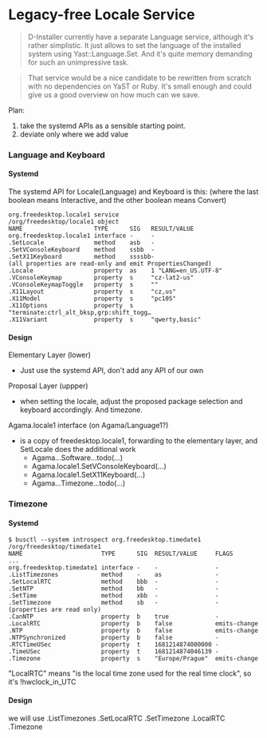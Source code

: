 # Legacy-free Locale Service

> D-Installer currently have a separate Language service, although it's rather
> simplistic. It just allows to set the language of the installed system using
> Yast::Language.Set. And it's quite memory demanding for such an unimpressive
> task.

> That service would be a nice candidate to be rewritten from scratch with no
> dependencies on YaST or Ruby. It's small enough and could give us a good
> overview on how much can we save.

Plan:
1. take the systemd APIs as a sensible starting point.
2. deviate only where we add value

### Language and Keyboard

#### Systemd

The systemd API for Locale(Language) and Keyboard is this:
(where the last boolean means Interactive, and the other boolean means Convert)

```
org.freedesktop.locale1 service
/org/freedesktop/locale1 object
NAME                    TYPE      SIG   RESULT/VALUE
org.freedesktop.locale1 interface -     -
.SetLocale              method    asb   -
.SetVConsoleKeyboard    method    ssbb  -
.SetX11Keyboard         method    ssssbb-
(all properties are read-only and emit PropertiesChanged)
.Locale                 property  as    1 "LANG=en_US.UTF-8"
.VConsoleKeymap         property  s     "cz-lat2-us"
.VConsoleKeymapToggle   property  s     ""
.X11Layout              property  s     "cz,us"
.X11Model               property  s     "pc105"
.X11Options             property  s     "terminate:ctrl_alt_bksp,grp:shift_togg…
.X11Variant             property  s     "qwerty,basic"
```

#### Design

Elementary Layer (lower)

- Just use the systemd API, don't add any API of our own

Proposal Layer (uppper)

- when setting the locale, adjust the proposed package selection and keyboard
  accordingly. And timezone.

Agama.locale1 interface (on Agama/Language1?)
- is a copy of freedesktop.locale1,
  forwarding to the elementary layer,
  and SetLocale does the additional work
  - Agama...Software...todo(...)
  - Agama.locale1.SetVConsoleKeyboard(...)
  - Agama.locale1.SetX11Keyboard(...)
  - Agama...Timezone...todo(...)

### Timezone

#### Systemd

```
$ busctl --system introspect org.freedesktop.timedate1 /org/freedesktop/timedate1
NAME                      TYPE      SIG  RESULT/VALUE     FLAGS
...
org.freedesktop.timedate1 interface -    -                -
.ListTimezones            method    -    as               -
.SetLocalRTC              method    bbb  -                -
.SetNTP                   method    bb   -                -
.SetTime                  method    xbb  -                -
.SetTimezone              method    sb   -                -
(properties are read only)
.CanNTP                   property  b    true             -
.LocalRTC                 property  b    false            emits-change
.NTP                      property  b    false            emits-change
.NTPSynchronized          property  b    false            -
.RTCTimeUSec              property  t    1681214874000000 -
.TimeUSec                 property  t    1681214874046139 -
.Timezone                 property  s    "Europe/Prague"  emits-change
```

"LocalRTC" means "is the local time zone used for the real time clock",
so it's !hwclock_in_UTC

#### Design

we will use
.ListTimezones
.SetLocalRTC
.SetTimezone
.LocalRTC
.Timezone
